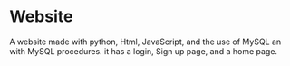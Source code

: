 # Website
A website made with python, Html, JavaScript, and the use of MySQL an with MySQL procedures. it has a login, Sign up page, and a home page.
